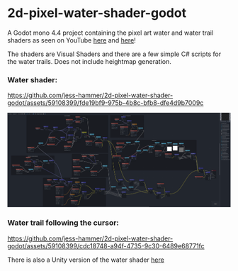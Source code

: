 # 2d-pixel-water-shader-godot

A Godot mono 4.4 project containing the pixel art water and water trail shaders as seen on YouTube [here](https://www.youtube.com/watch?v=pGOLstWBCDA&t=613s) and [here](https://www.youtube.com/watch?v=W4eVR_Fm5Gs)! 

The shaders are Visual Shaders and there are a few simple C# scripts for the water trails. Does not include heightmap generation.


### Water shader:
https://github.com/jess-hammer/2d-pixel-water-shader-godot/assets/59108399/fde19bf9-975b-4b8c-bfb8-dfe4d9b7009c

![Water Visual Shader](Assets/Images/WaterShader.png)


### Water trail following the cursor:
https://github.com/jess-hammer/2d-pixel-water-shader-godot/assets/59108399/cdc18748-a94f-4735-9c30-6489e68771fc

There is also a Unity version of the water shader [here](https://github.com/jess-hammer/2d-pixel-water-shader)
